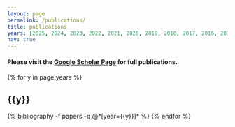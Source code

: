 ```yaml
---
layout: page
permalink: /publications/
title: publications
years: [2025, 2024, 2023, 2022, 2021, 2020, 2019, 2018, 2017, 2016, 2015]
nav: true
---
```


<div class="publications">
<h4>Please visit the <a href="https://scholar.google.com/citations?user=dMK8VBkAAAAJ&hl=en">Google Scholar Page</a> for full publications.</h4>
{% for y in page.years %}
  <h2 class="year"><strong>{{y}}</strong></h2>
  {% bibliography -f papers -q @*[year={{y}}]* %}
{% endfor %}

</div>
